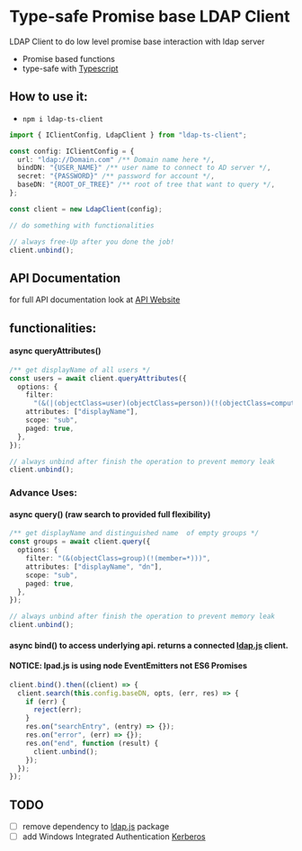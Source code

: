 # Type-safe Promise base LDAP Client

LDAP Client to do low level promise base interaction with ldap server

- Promise based functions
- type-safe with [Typescript](https://www.typescriptlang.org/)

## How to use it:

- `npm i ldap-ts-client`

```ts
import { IClientConfig, LdapClient } from "ldap-ts-client";

const config: IClientConfig = {
  url: "ldap://Domain.com" /** Domain name here */,
  bindDN: "{USER_NAME}" /** user name to connect to AD server */,
  secret: "{PASSWORD}" /** password for account */,
  baseDN: "{ROOT_OF_TREE}" /** root of tree that want to query */,
};

const client = new LdapClient(config);

// do something with functionalities

// always free-Up after you done the job!
client.unbind();
```

## API Documentation

for full API documentation look at [API Website](https://saostad.github.io/ldap-ts-client/classes/_index_.client.html)

## functionalities:

#### async queryAttributes()

```ts
/** get displayName of all users */
const users = await client.queryAttributes({
  options: {
    filter:
      "(&(|(objectClass=user)(objectClass=person))(!(objectClass=computer))(!(objectClass=group)))",
    attributes: ["displayName"],
    scope: "sub",
    paged: true,
  },
});

// always unbind after finish the operation to prevent memory leak
client.unbind();
```

### Advance Uses:

#### async query() (raw search to provided full flexibility)

```ts
/** get displayName and distinguished name  of empty groups */
const groups = await client.query({
  options: {
    filter: "(&(objectClass=group)(!(member=*)))",
    attributes: ["displayName", "dn"],
    scope: "sub",
    paged: true,
  },
});

// always unbind after finish the operation to prevent memory leak
client.unbind();
```

#### async bind() to access underlying api. returns a connected [ldap.js](http://ldapjs.org/) client.

#### NOTICE: lpad.js is using node EventEmitters not ES6 Promises

```ts
client.bind().then((client) => {
  client.search(this.config.baseDN, opts, (err, res) => {
    if (err) {
      reject(err);
    }
    res.on("searchEntry", (entry) => {});
    res.on("error", (err) => {});
    res.on("end", function (result) {
      client.unbind();
    });
  });
});
```

## TODO

- [ ] remove dependency to [ldap.js](http://ldapjs.org/) package
- [ ] add Windows Integrated Authentication [Kerberos](https://github.com/mongodb-js/kerberos)
